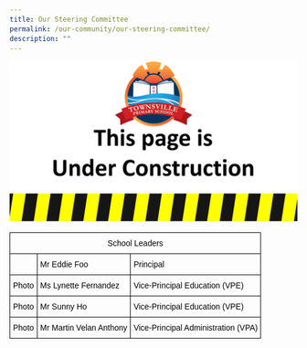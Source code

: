 ```yaml
---
title: Our Steering Committee
permalink: /our-community/our-steering-committee/
description: ""
---
```

![](/images/Construction.jpg)

<style type="text/css">
.tg  {border-collapse:collapse;border-spacing:0;}
.tg td{border-color:black;border-style:solid;border-width:1px;font-family:Arial, sans-serif;font-size:14px;
  overflow:hidden;padding:10px 5px;word-break:normal;}
.tg th{border-color:black;border-style:solid;border-width:1px;font-family:Arial, sans-serif;font-size:14px;
  font-weight:normal;overflow:hidden;padding:10px 5px;word-break:normal;}
.tg .tg-baqh{text-align:center;vertical-align:top}
.tg .tg-0lax{text-align:left;vertical-align:top}
</style>
<table class="tg">
<thead>
  <tr>
    <th colspan="3" class="tg-baqh"><span style="font-weight:400;font-style:normal;text-decoration:none;color:#000;background-color:transparent">School Leaders</span></th>
  </tr>
</thead>
<tbody>
  <tr>
    <td class="tg-0lax"><span style="font-weight:400;font-style:normal;text-decoration:none;color:#000;background-color:transparent"></span></td>
    <td class="tg-0lax"><span style="font-weight:400;font-style:normal;text-decoration:none;color:#000;background-color:transparent">Mr Eddie Foo</span></td>
    <td class="tg-0lax"><span style="font-weight:400;font-style:normal;text-decoration:none;color:#000;background-color:transparent">Principal</span></td>
  </tr>
  <tr>
    <td class="tg-0lax"><span style="font-weight:400;font-style:normal;text-decoration:none;color:#000;background-color:transparent"> Photo</span></td>
    <td class="tg-0lax"><span style="font-weight:400;font-style:normal;text-decoration:none;color:#000;background-color:transparent">Ms Lynette Fernandez</span></td>
    <td class="tg-0lax"><span style="font-weight:400;font-style:normal;text-decoration:none;color:#000;background-color:transparent">Vice-Principal Education (VPE)</span></td>
  </tr>
  <tr>
    <td class="tg-0lax"><span style="font-weight:400;font-style:normal;text-decoration:none;color:#000;background-color:transparent"> Photo</span></td>
    <td class="tg-0lax"><span style="font-weight:400;font-style:normal;text-decoration:none;color:#000;background-color:transparent">Mr Sunny Ho</span></td>
    <td class="tg-0lax"><span style="font-weight:400;font-style:normal;text-decoration:none;color:#000;background-color:transparent">Vice-Principal Education (VPE)</span></td>
  </tr>
  <tr>
    <td class="tg-0lax"><span style="font-weight:400;font-style:normal;text-decoration:none;color:#000;background-color:transparent"> Photo</span></td>
    <td class="tg-0lax"><span style="font-weight:400;font-style:normal;text-decoration:none;color:#000;background-color:transparent">Mr Martin Velan Anthony</span></td>
    <td class="tg-0lax"><span style="font-weight:400;font-style:normal;text-decoration:none;color:#000;background-color:transparent">Vice-Principal Administration (VPA)</span></td>
  </tr>
</tbody>
</table>





